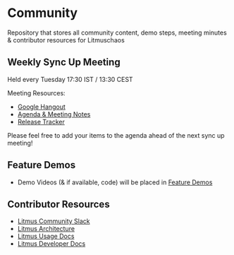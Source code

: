 # Community
Repository that stores all community content, demo steps, meeting minutes &amp; contributor resources for Litmuschaos

## Weekly Sync Up Meeting

Held every Tuesday 17:30 IST / 13:30 CEST

Meeting Resources: 

- [Google Hangout](https://meet.google.com/uvt-ozaw-bvp)
- [Agenda & Meeting Notes](https://docs.google.com/document/d/1CK0TNH_1RXuYG-trfV7Al32UWXIjozNWyhfAWaJYJ1k/)
- [Release Tracker](https://docs.google.com/spreadsheets/d/15svGB99bDcSTkwAYttH1QzP5WJSb-dFKbPzl-9WqmXM/)

Please feel free to add your items to the agenda ahead of the next sync up meeting! 

## Feature Demos  

- Demo Videos (& if available, code) will be placed in [Feature Demos](/feature-demos)

## Contributor Resources

- [Litmus Community Slack](https://app.slack.com/client/T09NY5SBT/CNXNB0ZTN)
- [Litmus Architecture](https://docs.litmuschaos.io/docs/architecture/)
- [Litmus Usage Docs](https://docs.litmuschaos.io/docs/getstarted/)
- [Litmus Developer Docs](https://docs.litmuschaos.io/docs/devguide/)
